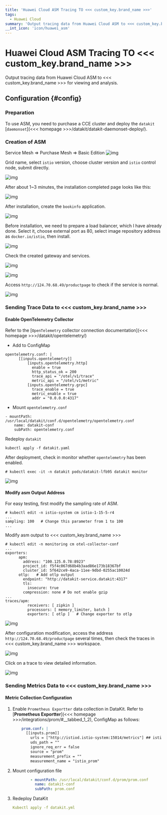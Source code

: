 ```yaml
---
title: 'Huawei Cloud ASM Tracing TO <<< custom_key.brand_name >>>'
tags: 
  - Huawei Cloud
summary: 'Output tracing data from Huawei Cloud ASM to <<< custom_key.brand_name >>> for viewing and analysis.'
__int_icon: 'icon/huawei_asm'
---
```


<!-- markdownlint-disable MD025 -->
# Huawei Cloud ASM Tracing TO <<< custom_key.brand_name >>>
<!-- markdownlint-enable -->

Output tracing data from Huawei Cloud ASM to <<< custom_key.brand_name >>> for viewing and analysis.

## Configuration {#config}

### Preparation
To use ASM, you need to purchase a CCE cluster and deploy the `datakit` [`daemonset`](<<< homepage >>>/datakit/datakit-daemonset-deploy/).

### Creation of ASM
Service Mesh => Purchase Mesh => Basic Edition
![img](imgs/huawei_asm/huawei_asm.png)

Grid name, select `istio` version, choose cluster version and `istio` control node, submit directly.

![img](imgs/huawei_asm/huawei_asm01.png)

After about 1~3 minutes, the installation completed page looks like this:

![img](imgs/huawei_asm/huawei_asm02.png)

After installation, create the `bookinfo` application.

![img](imgs/huawei_asm/huawei_asm03.png)

Before installation, we need to prepare a load balancer, which I have already done. Select it, choose external port as 80, select image repository address as `docker.io/istio`, then install.

![img](imgs/huawei_asm/huawei_asm04.png)

Check the created gateway and services.

![img](imgs/huawei_asm/huawei_asm05.png)

![img](imgs/huawei_asm/huawei_asm06.png)

Access `http://124.70.68.49/productpage` to check if the service is normal.

![img](imgs/huawei_asm/huawei_asm07.png)

### Sending Trace Data to <<< custom_key.brand_name >>>

#### Enable OpenTelemetry Collector

Refer to the [`OpenTelemetry` collector connection documentation](<<< homepage >>>/datakit/opentelemetry/)

- Add to ConfigMap

```shell
opentelemetry.conf: |
      [[inputs.opentelemetry]]
          [inputs.opentelemetry.http]
            enable = true
            http_status_ok = 200
            trace_api = "/otel/v1/trace"
            metric_api = "/otel/v1/metric"
          [inputs.opentelemetry.grpc]
            trace_enable = true
            metric_enable = true
            addr = "0.0.0.0:4317"
```

- Mount `opentelemetry.conf`

```shell
- mountPath: /usr/local/datakit/conf.d/opentelemetry/opentelemetry.conf
    name: datakit-conf
    subPath: opentelemetry.conf
```

Redeploy `datakit`

```shell
kubectl apply -f datakit.yaml
```

After deployment, check in monitor whether `opentelemetry` has been enabled.

```shell
# kubectl exec -it -n datakit pods/datakit-lfb95 datakit monitor
```

![img](imgs/huawei_asm/huawei_asm08.png)

#### Modify asm Output Address

For easy testing, first modify the sampling rate of ASM.

```shell
# kubectl edit -n istio-system cm istio-1-15-5-r4
...
sampling: 100   # Change this parameter from 1 to 100
...
```

Modify asm output to <<< custom_key.brand_name >>>

```shell
# kubectl edit -n monitoring cm otel-collector-conf
...
exporters:
      apm:
        address: "100.125.0.78:8923"
        project_id: f5f4c067d68b4b3aad86e173b18367bf
        cluster_id: 5f642ce9-4aca-11ee-9dbd-0255ac10024d
      otlp:   # Add otlp output
        endpoint: "http://datakit-service.datakit:4317"
        tls:
          insecure: true
        compression: none # Do not enable gzip
...
traces/apm:
          receivers: [ zipkin ]
          processors: [ memory_limiter, batch ]
          exporters: [ otlp ]   # Change exporter to otlp
```

![img](imgs/huawei_asm/huawei_asm09.png)

After configuration modification, access the address `http://124.70.68.49/productpage` several times, then check the traces in <<< custom_key.brand_name >>> workspace.

![img](imgs/huawei_asm/huawei_asm10.png)

Click on a trace to view detailed information.

![img](imgs/huawei_asm/huawei_asm11.png)

### Sending Metrics Data to <<< custom_key.brand_name >>>
#### Metric Collection Configuration

1. Enable `Prometheus Exportter` data collection in DataKit. Refer to [**Prometheus Exportter**](<<< homepage >>>/integrations/prom/#__tabbed_1_2), ConfigMap as follows:


   ``` yaml
       prom.conf: |
         [[inputs.prom]]
           urls = ["http://istiod.istio-system:15014/metrics"] ## istiod address
           uds_path = ""
           ignore_req_err = false
           source = "prom"
           measurement_prefix = ""
           measurement_name = "istio_prom"
   ```

2. Mount configuration file


   ``` yaml
           - mountPath: /usr/local/datakit/conf.d/prom/prom.conf
             name: datakit-conf
             subPath: prom.conf
   ```

3. Redeploy DataKit


   ``` yaml
   Kubectl apply -f datakit.yml 
   ```